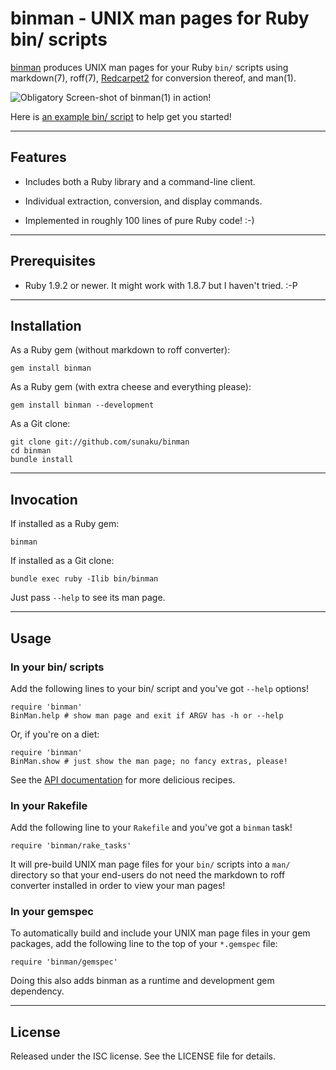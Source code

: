 binman - UNIX man pages for Ruby bin/ scripts
==============================================================================

[binman] produces UNIX man pages for your Ruby `bin/` scripts using
markdown(7), roff(7), [Redcarpet2] for conversion thereof, and man(1).

![Obligatory Screen-shot of binman(1) in action!](http://ompldr.org/vYXNlNg)

Here is [an example bin/ script][binman-bin] to help get you started!

[binman]: https://github.com/sunaku/binman
[binman-api]: http://rdoc.info/github/sunaku/binman
[binman-bin]: https://raw.github.com/sunaku/binman/master/bin/binman
[Redcarpet2]: https://github.com/tanoku/redcarpet

------------------------------------------------------------------------------
Features
------------------------------------------------------------------------------

* Includes both a Ruby library and a command-line client.

* Individual extraction, conversion, and display commands.

* Implemented in roughly 100 lines of pure Ruby code! :-)

------------------------------------------------------------------------------
Prerequisites
------------------------------------------------------------------------------

* Ruby 1.9.2 or newer.  It might work with 1.8.7 but I haven't tried. :-P

------------------------------------------------------------------------------
Installation
------------------------------------------------------------------------------

As a Ruby gem (without markdown to roff converter):

    gem install binman

As a Ruby gem (with extra cheese and everything please):

    gem install binman --development

As a Git clone:

    git clone git://github.com/sunaku/binman
    cd binman
    bundle install

------------------------------------------------------------------------------
Invocation
------------------------------------------------------------------------------

If installed as a Ruby gem:

    binman

If installed as a Git clone:

    bundle exec ruby -Ilib bin/binman

Just pass `--help` to see its man page.

------------------------------------------------------------------------------
Usage
------------------------------------------------------------------------------

### In your bin/ scripts

Add the following lines to your bin/ script and you've got `--help` options!

    require 'binman'
    BinMan.help # show man page and exit if ARGV has -h or --help

Or, if you're on a diet:

    require 'binman'
    BinMan.show # just show the man page; no fancy extras, please!

See the [API documentation][binman-api] for more delicious recipes.

### In your Rakefile

Add the following line to your `Rakefile` and you've got a `binman` task!

    require 'binman/rake_tasks'

It will pre-build UNIX man page files for your `bin/` scripts into a `man/`
directory so that your end-users do not need the markdown to roff converter
installed in order to view your man pages!

### In your gemspec

To automatically build and include your UNIX man page files in your gem
packages, add the following line to the top of your `*.gemspec` file:

    require 'binman/gemspec'

Doing this also adds binman as a runtime and development gem dependency.

------------------------------------------------------------------------------
License
------------------------------------------------------------------------------

Released under the ISC license.  See the LICENSE file for details.
